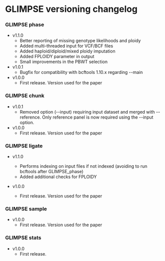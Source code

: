 # GLIMPSE versioning changelog

### GLIMPSE phase

* v1.1.0
	* Better reporting of missing genotype likelihoods and ploidy
	* Added multi-threaded input for VCF/BCF files
	* Added haploid/diploid/mixed ploidy imputation
	* Added FPLOIDY parameter in output
	* Small improvements in the PBWT selection
* v1.0.1
	* Bugfix for compatibility with bcftools 1.10.x regarding --main 
* v1.0.0
	* First release. Version used for the paper

### GLIMPSE chunk

* v1.0.1
	* Removed option (--input) requiring input dataset and merged with --reference. Only reference panel is now required using the --input option.
* v1.0.0
	* First release. Version used for the paper

### GLIMPSE ligate

* v1.1.0
	* Performs indexing on input files if not indexed (avoiding to run bcftools after GLIMPSE_phase)
	* Added additional checks for FPLOIDY

* v1.0.0
	* First release. Version used for the paper

### GLIMPSE sample

* v1.0.0
	* First release. Version used for the paper

### GLIMPSE stats

* v1.0.0
	* First release.

